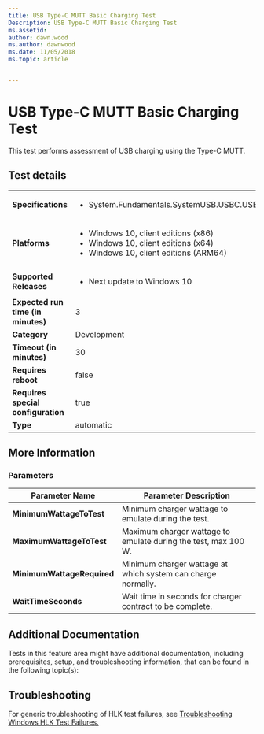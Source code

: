 ```yaml
---
title: USB Type-C MUTT Basic Charging Test
Description: USB Type-C MUTT Basic Charging Test
ms.assetid: 
author: dawn.wood
ms.author: dawnwood
ms.date: 11/05/2018
ms.topic: article


---
```


# USB Type-C MUTT Basic Charging Test

This test performs assessment of USB charging using the Type-C MUTT.

## Test details

|||
|---|---|
| **Specifications**  | <ul><li>System.Fundamentals.SystemUSB.USBC.USBTypeCCharging</li></ul> |  
| **Platforms**   | <ul><li>Windows 10, client editions (x86)</li><li>Windows 10, client editions (x64)</li><li>Windows 10, client editions (ARM64)</li></ul> |
| **Supported Releases** | <ul><li>Next update to Windows 10</li></ul> |
|**Expected run time (in minutes)**| 3 |
|**Category**| Development |
|**Timeout (in minutes)**| 30 |
|**Requires reboot**| false |
|**Requires special configuration**| true |
|**Type**| automatic |

## More Information
### Parameters

| Parameter Name | Parameter Description |
| --- | --- |
| **MinimumWattageToTest** | Minimum charger wattage to emulate during the test. |
| **MaximumWattageToTest** | Maximum charger wattage to emulate during the test, max 100 W. |
| **MinimumWattageRequired** | Minimum charger wattage at which system can charge normally. |
| **WaitTimeSeconds** | Wait time in seconds for charger contract to be complete. |


## Additional Documentation
Tests in this feature area might have additional documentation, including prerequisites, setup, and troubleshooting information, that can be found in the following topic(s): 


## Troubleshooting
For generic troubleshooting of HLK test failures, see [Troubleshooting Windows HLK Test Failures.](../user/troubleshooting-windows-hlk-test-failures.md)